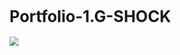 # Portfolio-1.G-SHOCK

<div>
  <img src="https://img.shields.io/badge/Adobe-FF0000?style=flat-square&logo=Adobe&logoColor=white">
</div>
